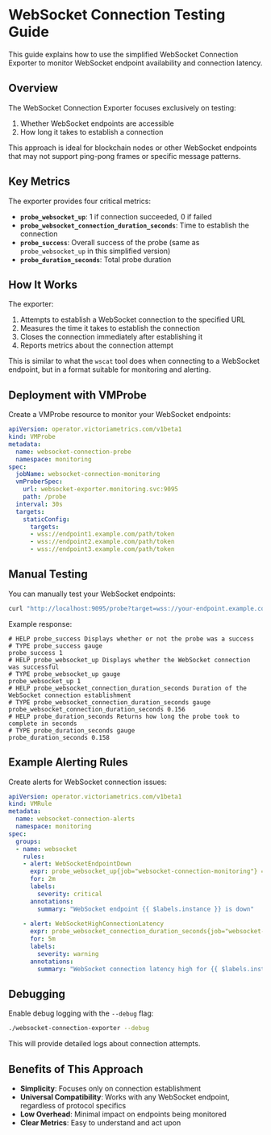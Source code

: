 # WebSocket Connection Testing Guide

This guide explains how to use the simplified WebSocket Connection Exporter to monitor WebSocket endpoint availability and connection latency.

## Overview

The WebSocket Connection Exporter focuses exclusively on testing:

1. Whether WebSocket endpoints are accessible
2. How long it takes to establish a connection

This approach is ideal for blockchain nodes or other WebSocket endpoints that may not support ping-pong frames or specific message patterns.

## Key Metrics

The exporter provides four critical metrics:

- **`probe_websocket_up`**: 1 if connection succeeded, 0 if failed
- **`probe_websocket_connection_duration_seconds`**: Time to establish the connection
- **`probe_success`**: Overall success of the probe (same as `probe_websocket_up` in this simplified version)
- **`probe_duration_seconds`**: Total probe duration

## How It Works

The exporter:

1. Attempts to establish a WebSocket connection to the specified URL
2. Measures the time it takes to establish the connection
3. Closes the connection immediately after establishing it
4. Reports metrics about the connection attempt

This is similar to what the `wscat` tool does when connecting to a WebSocket endpoint, but in a format suitable for monitoring and alerting.

## Deployment with VMProbe

Create a VMProbe resource to monitor your WebSocket endpoints:

```yaml
apiVersion: operator.victoriametrics.com/v1beta1
kind: VMProbe
metadata:
  name: websocket-connection-probe
  namespace: monitoring
spec:
  jobName: websocket-connection-monitoring
  vmProberSpec:
    url: websocket-exporter.monitoring.svc:9095
    path: /probe
  interval: 30s
  targets:
    staticConfig:
      targets:
      - wss://endpoint1.example.com/path/token
      - wss://endpoint2.example.com/path/token
      - wss://endpoint3.example.com/path/token
```

## Manual Testing

You can manually test your WebSocket endpoints:

```bash
curl "http://localhost:9095/probe?target=wss://your-endpoint.example.com/path/token"
```

Example response:

```
# HELP probe_success Displays whether or not the probe was a success
# TYPE probe_success gauge
probe_success 1
# HELP probe_websocket_up Displays whether the WebSocket connection was successful
# TYPE probe_websocket_up gauge
probe_websocket_up 1
# HELP probe_websocket_connection_duration_seconds Duration of the WebSocket connection establishment
# TYPE probe_websocket_connection_duration_seconds gauge
probe_websocket_connection_duration_seconds 0.156
# HELP probe_duration_seconds Returns how long the probe took to complete in seconds
# TYPE probe_duration_seconds gauge
probe_duration_seconds 0.158
```

## Example Alerting Rules

Create alerts for WebSocket connection issues:

```yaml
apiVersion: operator.victoriametrics.com/v1beta1
kind: VMRule
metadata:
  name: websocket-connection-alerts
  namespace: monitoring
spec:
  groups:
  - name: websocket
    rules:
    - alert: WebSocketEndpointDown
      expr: probe_websocket_up{job="websocket-connection-monitoring"} == 0
      for: 2m
      labels:
        severity: critical
      annotations:
        summary: "WebSocket endpoint {{ $labels.instance }} is down"
        
    - alert: WebSocketHighConnectionLatency
      expr: probe_websocket_connection_duration_seconds{job="websocket-connection-monitoring"} > 1
      for: 5m
      labels:
        severity: warning
      annotations:
        summary: "WebSocket connection latency high for {{ $labels.instance }}"
```

## Debugging

Enable debug logging with the `--debug` flag:

```bash
./websocket-connection-exporter --debug
```

This will provide detailed logs about connection attempts.

## Benefits of This Approach

- **Simplicity**: Focuses only on connection establishment
- **Universal Compatibility**: Works with any WebSocket endpoint, regardless of protocol specifics
- **Low Overhead**: Minimal impact on endpoints being monitored
- **Clear Metrics**: Easy to understand and act upon
